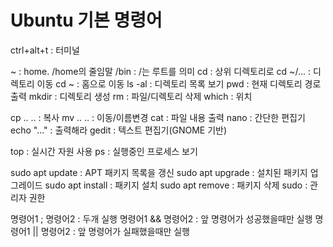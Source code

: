# Ubuntu 기본 명령어

ctrl+alt+t : 터미널

~ : home. /home의 줄임말
/bin : /는 루트를 의미
cd : 상위 디렉토리로
cd ~/... : 디렉토리 이동
cd ~ : 홈으로 이동
ls -al : 디렉토리 목록 보기
pwd : 현재 디렉토리 경로 출력
mkdir : 디렉토리 생성
rm : 파일/디렉토리 삭제
which : 위치

cp .. .. : 복사
mv .. .. : 이동/이름변경
cat : 파일 내용 출력
nano : 간단한 편집기
echo "..." : 출력해라
gedit : 텍스트 편집기(GNOME 기반)

top : 실시간 자원 사용
ps : 실행중인 프로세스 보기

sudo apt update : APT 패키지 목록을 갱신
sudo apt upgrade : 설치된 패키지 업그레이드
sudo apt install : 패키지 설치
sudo apt remove : 패키지 삭제
sudo : 관리자 권한

명령어1 ; 명령어2 : 두개 실행
명령어1 && 명령어2 : 앞 명령어가 성공했을때만 실행
명령어1 || 명령어2 : 앞 명령어가 실패했을때만 실행